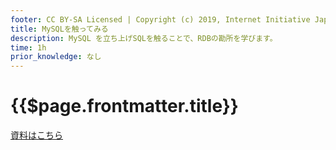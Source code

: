 ```yaml
---
footer: CC BY-SA Licensed | Copyright (c) 2019, Internet Initiative Japan Inc.
title: MySQLを触ってみる
description: MySQL を立ち上げSQLを触ることで、RDBの勘所を学びます。
time: 1h
prior_knowledge: なし
---
```


<header-table/>

# {{$page.frontmatter.title}}

[資料はこちら](/bootcamp/MySQL.pdf)

<credit-footer/>
